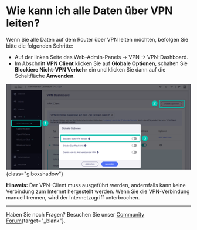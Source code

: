 # Wie kann ich alle Daten über VPN leiten?

Wenn Sie alle Daten auf dem Router über VPN leiten möchten, befolgen Sie bitte die folgenden Schritte:

* Auf der linken Seite des Web-Admin-Panels -> VPN -> VPN-Dashboard.
* Im Abschnitt **VPN Client** klicken Sie auf **Globale Optionen**, schalten Sie **Blockiere Nicht-VPN Verkehr** ein und klicken Sie dann auf die Schaltfläche **Anwenden**.

![VPN Client Globale Optionen](./nicht-vpn-verkehr_blockieren_01.png){class="glboxshadow"}

**Hinweis:** Der VPN-Client muss ausgeführt werden, andernfalls kann keine Verbindung zum Internet hergestellt werden. Wenn Sie die VPN-Verbindung manuell trennen, wird der Internetzugriff unterbrochen.

---

Haben Sie noch Fragen? Besuchen Sie unser [Community Forum](https://forum.gl-inet.com){target="_blank"}.
